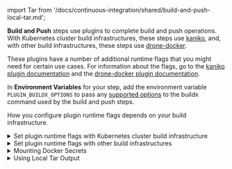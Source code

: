 import Tar from '/docs/continuous-integration/shared/build-and-push-local-tar.md';

**Build and Push** steps use plugins to complete build and push operations. With Kubernetes cluster build infrastructures, these steps use [kaniko](https://github.com/GoogleContainerTools/kaniko/blob/main/README.md), and, with other build infrastructures, these steps use [drone-docker](https://github.com/drone-plugins/drone-docker/blob/master/README.md).

These plugins have a number of additional runtime flags that you might need for certain use cases. For information about the flags, go to the [kaniko plugin documentation](https://github.com/GoogleContainerTools/kaniko/blob/main/README.md#additional-flags) and the [drone-docker plugin documentation](https://plugins.drone.io/plugins/docker).

In **Environment Variables** for your step, add the environment variable `PLUGIN_BUILDX_OPTIONS` to pass any [supported options](https://docs.docker.com/reference/cli/docker/buildx/build/#options) to the buildx command used by the build and push steps.

How you configure plugin runtime flags depends on your build infrastructure.

<details>
<summary>Set plugin runtime flags with Kubernetes cluster build infrastructure</summary>

When using the built-in **Build and Push** steps with a Kubernetes cluster build infrastructure, you can use the **Environment Variables** setting to set kaniko plugin runtime flags.

:::warning

Unlike in other Harness CI steps, the **Environment Variables** setting in **Build and Push** steps _only_ accepts the known kaniko plugin runtime flags. You must set other types of environment variables in your Dockerfile, build arguments, or as stage variables, depending on their usage and purpose in your build.

:::

In **Environment Variables**, you must input a **Name** and **Value** for each variable. Format the name as `PLUGIN_FLAG_NAME`.

For example, to set `--skip-tls-verify`, add an environment variable named `PLUGIN_SKIP_TLS_VERIFY` and set the variable value to `true`.

```yaml
              - step:
                  identifier: buildandpush
                  name: buildandpush
                  type: BuildAndPush---
                  spec:
                    ...
                    envVariables:
                      PLUGIN_SKIP_TLS_VERIFY: true
```

To [build without pushing](/docs/continuous-integration/use-ci/build-and-upload-artifacts/build-without-push), use the `no-push` kaniko flag.

<details>
<summary>YAML example: Build and Push step with multiple environment variables</summary>

This YAML example shows a Build and Push to GAR step with several `PLUGIN` environment variables.

```yaml
- step:
    identifier: pushGCR
    name: push GCR
    type: BuildAndPushGAR ## Type depends the selected Build and Push step, such as Docker, GAR, ACR, and so on.
    spec: ## Some parts of 'step.spec' vary by Build and Push step type (Docker, GAR, ACR, etc).
      connectorRef: GCR_CONNECTOR
      host: "us.gcr.io"
      projectID: "some-gcp-project"
      imageName: "some-image-name"
      tags:
        - "1.0"
        - "1.2"
      buildArgs:
        foo: bar
        hello: world
      labels:
        foo: bar
        hello: world
      target: dev-env
      context: "."
      dockerfile: "harnessDockerfile"
      remoteCacheImage: "test/cache"
      envVariables: ## Specify plugin runtime flags as environment variables under 'step.spec'.
        PLUGIN_TAR_PATH: ./harnesstarpath
        PLUGIN_IMAGE_DOWNLOAD_RETRY: "2"
        PLUGIN_COMPRESSED_CACHING: "false"
        PLUGIN_USE_NEW_RUN: "true"
        PLUGIN_GARBAGE: yoyo
```

</details>

:::info Stage variables

Previously, you could set some kaniko runtime flags as [stage variables](/docs/platform/pipelines/add-a-stage/#stage-variables). If you had done this _and you are using Kubernetes cluster build infrastructure_, then Harness recommends moving these kaniko plugin stage variables to the **Environment Variables** in your **Build and Push** step. Don't change non-kaniko plugin variables, such as `PLUGIN_USER_ROLE_ARN`.

For other types of environment variables (that aren't Build and Push plugin runtime flags), stage variables are still inherently available to steps as environment variables. However, where you declare environment variables depends on their usage and purpose in your build. You might need to set them in your Dockerfile, build args, or otherwise.

However some flags still require using a stage variable: 

- `ignore-path`: Set this flag to ignore a comma separated list of file paths when taking an image snapshot. Required when ignoring multiple paths. 

Format these stage variables as `PLUGIN_FLAG_NAME`.

:::

</details>

<details>
<summary>Set plugin runtime flags with other build infrastructures</summary>

With Harness Cloud, self-managed VM, or local runner build infrastructures, you can set _some_ drone-docker plugin runtime flags as stage variable.

Currently, Harness supports the following drone-docker flags:

- `auto_tag`: Enable auto-generated build tags.
- `auto_tag_suffix`: Auto-generated build tag suffix.
- `custom_labels`: Additional arbitrary key-value labels.
- `artifact_file`: Harness uses this to show links to uploaded artifacts on the [Artifacts tab](/docs/continuous-integration/use-ci/viewing-builds).
- `dry_run`: Disables pushing to the registry. Used to [build without pushing](/docs/continuous-integration/use-ci/build-and-upload-artifacts/build-without-push).
- `custom_dns`: Provide your custom CNS address.

To set these flags in your Build and Push steps, add [stage variables](/docs/platform/pipelines/add-a-stage/#stage-variables) formatted as `PLUGIN_FLAG_NAME`.

For example, to set `custom_dns`, add a stage variable named `PLUGIN_CUSTOM_DNS` and set the variable value to your custom DNS address.

```yaml
variables:
  - name: PLUGIN_CUSTOM_DNS
    type: String
    description: ""
    required: false
    value: "vvv.xxx.yyy.zzz"
```

</details>

<details>
<summary>Mounting Docker Secrets</summary>

Harness now allows mounting Docker build secrets securely in 'Build and Push' steps. This feature enables you to pass sensitive data such as credentials or configuration files during Docker builds, either as environment variables or file-based secrets. It ensures secure handling of secrets, reducing the risk of exposing sensitive information.

:::note

- This feature is currently configurable only through YAML.
- In Kubernetes, unlike other build infrastructures (e.g., Harness Cloud), "Build and Push" steps default to Kaniko rather than Buildx. To enable this feature in Kubernetes, you must enable the feature flag `CI_USE_BUILDX_ON_K8`. Additionally, note that Kubernetes build infrastructure using Buildx requires privileged access.
  :::

<details>
<summary>YAML example: Mounting Docker secrets</summary>

This example demonstrates how to configure a Build and Push step with Docker secrets passed as both environment variables and file-based secrets:

```yaml
- step:
    identifier: buildAndPush
    type: BuildAndPushDockerRegistry
    name: Build and Push Docker Image
    spec:
      connectorRef: dockerConnector
      repo: dockerRepo/imageName
      tags:
        - ci-<+pipeline.executionId>
      envDockerSecrets:
        a_user: USERNAME # Environment variable in format of key:value
        a_pass: PASSWORD
      fileDockerSecrets:
        docker_user2: <+secrets.getValue("myusername")> # File secret defined in Harness
        docker_pass2: <+secrets.getValue("mydockerpass")>
        docker_user3: /harness/test.txt # path to local file in workspace containing the secret
      caching: true
```

The `envDockerSecrets` field allows you to define environment variables to securely pass sensitive information to the Docker build process.

- Key: The name of the environment variable that will be exposed to the Docker build process.
- Value: The secret value associated with the key. This can either be a plain text string or a reference to a secret managed securely in Harness.

The `fileDockerSecrets` field allows you to mount secrets as files into the Docker build process. This is useful for passing configuration files, certificates, or other file-based sensitive data.

- Key: The name of the secret as it will be referenced during the Docker build.
- Value: The path to the file or a dynamic reference to a secret in Harness that will be mounted as a file.

</details>

</details>

<details>
<summary>Using Local Tar Output</summary>

<Tar />

</details>
